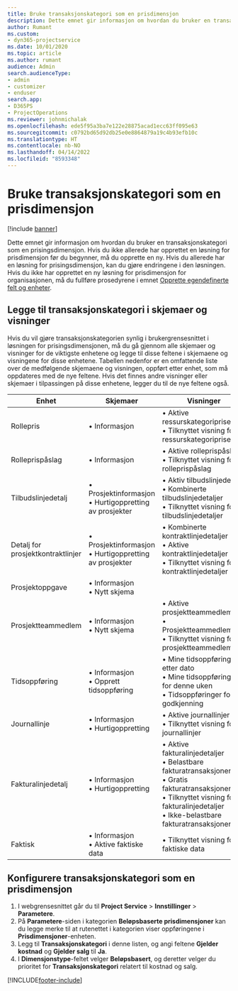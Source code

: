```yaml
---
title: Bruke transaksjonskategori som en prisdimensjon
description: Dette emnet gir informasjon om hvordan du bruker en transaksjonskategori som en prisingsdimensjon.
author: Rumant
ms.custom:
- dyn365-projectservice
ms.date: 10/01/2020
ms.topic: article
ms.author: rumant
audience: Admin
search.audienceType:
- admin
- customizer
- enduser
search.app:
- D365PS
- ProjectOperations
ms.reviewer: johnmichalak
ms.openlocfilehash: ede5f95a3ba7e122e28875acad1ecc63ff095e63
ms.sourcegitcommit: c0792bd65d92db25e0e8864879a19c4b93efb10c
ms.translationtype: HT
ms.contentlocale: nb-NO
ms.lasthandoff: 04/14/2022
ms.locfileid: "8593348"
---
```

# <a name="use-transaction-category-as-a-pricing-dimension"></a>Bruke transaksjonskategori som en prisdimensjon

[!include [banner](../includes/psa-now-project-operations.md)]

Dette emnet gir informasjon om hvordan du bruker en transaksjonskategori som en prisingsdimensjon. Hvis du ikke allerede har opprettet en løsning for prisdimensjon før du begynner, må du opprette en ny. Hvis du allerede har en løsning for prisingsdimensjon, kan du gjøre endringene i den løsningen. Hvis du ikke har opprettet en ny løsning for prisdimensjon for organisasjonen, må du fullføre prosedyrene i emnet [Opprette egendefinerte felt og enheter](create-custom-fields-entities.md).

## <a name="add-transaction-category-to-forms-and-views"></a>Legge til transaksjonskategori i skjemaer og visninger
Hvis du vil gjøre transaksjonskategorien synlig i brukergrensesnittet i løsningen for prisingsdimensjonen, må du gå gjennom alle skjemaer og visninger for de viktigste enhetene og legge til disse feltene i skjemaene og visningene for disse enhetene.
Tabellen nedenfor er en omfattende liste over de medfølgende skjemaene og visningen, oppført etter enhet, som må oppdateres med de nye feltene. Hvis det finnes andre visninger eller skjemaer i tilpassingen på disse enhetene, legger du til de nye feltene også.

|  Enhet        | Skjemaer     |Visninger        |
| ------------------------------|---------------------------------|----------------------------------|
|  Rollepris|• Informasjon |• Aktive ressurskategoripriser<br> • Tilknyttet visning for ressurskategoripriser|
|  Rolleprispåslag|• Informasjon|• Aktive rolleprispåslag<br>• Tilknyttet visning for rolleprispåslag|
|  Tilbudslinjedetalj|• Prosjektinformasjon<br>• Hurtigoppretting av prosjekter|• Aktiv tilbudslinjedetalj<br>• Kombinerte tilbudslinjedetaljer<br>• Tilknyttet visning for tilbudslinjedetaljer|
|  Detalj for prosjektkontraktlinjer|• Prosjektinformasjon<br>• Hurtigoppretting av prosjekter|• Kombinerte kontraktlinjedetaljer<br>• Aktive kontraktlinjedetaljer<br>• Tilknyttet visning for kontraktlinjedetaljer|
|  Prosjektoppgave|• Informasjon<br>• Nytt skjema||
|  Prosjektteammedlem|• Informasjon<br>• Nytt skjema|• Aktive prosjektteammedlemmer<br>• Prosjektteammedlemmer<br>• Tilknyttet visning for prosjektteammedlemmer|
|  Tidsoppføring|• Informasjon<br>• Opprett tidsoppføring|• Mine tidsoppføringer etter dato<br>• Mine tidsoppføringer for denne uken<br>• Tidsoppføringer for godkjenning|
|  Journallinje|• Informasjon<br>• Hurtigoppretting|• Aktive journallinjer<br>• Tilknyttet visning for journallinjer|
|  Fakturalinjedetalj|• Informasjon<br>• Hurtigoppretting|• Aktive fakturalinjedetaljer<br>• Belastbare fakturatransaksjoner<br>• Gratis fakturatransaksjoner<br>• Tilknyttet visning for fakturalinjedetaljer<br>• Ikke-belastbare fakturatransaksjoner|
|  Faktisk|• Informasjon<br>• Aktive faktiske data|• Tilknyttet visning for faktiske data|

## <a name="set-up-transaction-category-as-a-pricing-dimension"></a>Konfigurere transaksjonskategori som en prisdimensjon

1. I webgrensesnittet går du til **Project Service** > **Innstillinger** > **Parametere**. 
2. På **Parametere**-siden i kategorien **Beløpsbaserte prisdimensjoner** kan du legge merke til at rutenettet i kategorien viser oppføringene i **Prisdimensjoner**-enheten.
3. Legg til **Transaksjonskategori** i denne listen, og angi feltene **Gjelder kostnad** og **Gjelder salg** til **Ja**.
4. I **Dimensjonstype**-feltet velger **Beløpsbasert**, og deretter velger du prioritet for **Transaksjonskategori** relatert til kostnad og salg.


[!INCLUDE[footer-include](../includes/footer-banner.md)]
